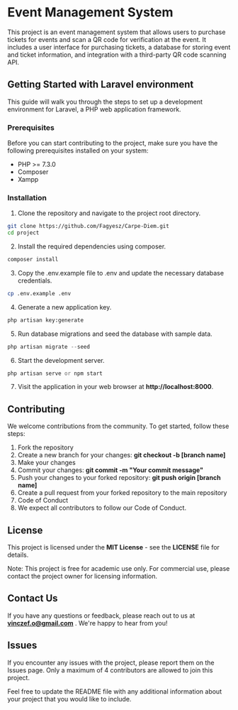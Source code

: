 # Event Management System

This project is an event management system that allows users to purchase tickets for events and scan a QR code for verification at the event. It includes a user interface for purchasing tickets, a database for storing event and ticket information, and integration with a third-party QR code scanning API.

## Getting Started with Laravel environment 
This guide will walk you through the steps to set up a development environment for Laravel, a PHP web application framework.
### Prerequisites
Before you can start contributing to the project, make sure you have the following prerequisites installed on your system:

 - PHP >= 7.3.0
 - Composer
 - Xampp

 ### Installation
 1. Clone the repository and navigate to the project root directory.
 ```bash
 git clone https://github.com/Fagyesz/Carpe-Diem.git
 cd project
 ```
 2. Install the required dependencies using composer.
 ```bash
 composer install
 ```
 3. Copy the .env.example file to .env and update the necessary database credentials.
 ```bash
cp .env.example .env
 ```
 4. Generate a new application key.
 ```bash
 php artisan key:generate
 ```
 5. Run database migrations and seed the database with sample data.
 ```php
 php artisan migrate --seed
 ```
 6. Start the development server.
 ```php
 php artisan serve or npm start
 ```
 7. Visit the application in your web browser at **http://localhost:8000**.

## Contributing
We welcome contributions from the community. To get started, follow these steps:

1. Fork the repository
2. Create a new branch for your changes: **git checkout -b [branch name]**
3. Make your changes
4. Commit your changes: **git commit -m "Your commit message"**
5. Push your changes to your forked repository: **git push origin [branch name]**
6. Create a pull request from your forked repository to the main repository
7. Code of Conduct
8. We expect all contributors to follow our Code of Conduct.

## License

This project is licensed under the **MIT License** - see the **LICENSE** file for details.

Note: This project is free for academic use only. For commercial use, please contact the project owner for licensing information.

## Contact Us
If you have any questions or feedback, please reach out to us at **vinczef.o@gmail.com** . We're happy to hear from you!

## Issues
If you encounter any issues with the project, please report them on the Issues page. Only a maximum of 4 contributors are allowed to join this project.

Feel free to update the README file with any additional information about your project that you would like to include.

